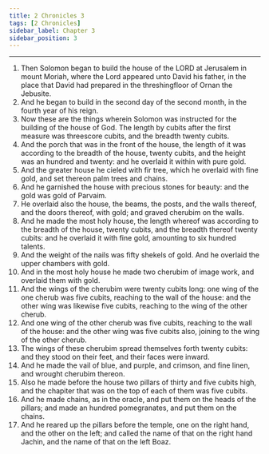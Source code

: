 ```yaml
---
title: 2 Chronicles 3
tags: [2 Chronicles]
sidebar_label: Chapter 3
sidebar_position: 3
---
```


---
1. Then Solomon began to build the house of the LORD at Jerusalem in mount Moriah, where the Lord appeared unto David his father, in the place that David had prepared in the threshingfloor of Ornan the Jebusite.
2. And he began to build in the second day of the second month, in the fourth year of his reign.
3. Now these are the things wherein Solomon was instructed for the building of the house of God. The length by cubits after the first measure was threescore cubits, and the breadth twenty cubits.
4. And the porch that was in the front of the house, the length of it was according to the breadth of the house, twenty cubits, and the height was an hundred and twenty: and he overlaid it within with pure gold.
5. And the greater house he cieled with fir tree, which he overlaid with fine gold, and set thereon palm trees and chains.
6. And he garnished the house with precious stones for beauty: and the gold was gold of Parvaim.
7. He overlaid also the house, the beams, the posts, and the walls thereof, and the doors thereof, with gold; and graved cherubim on the walls.
8. And he made the most holy house, the length whereof was according to the breadth of the house, twenty cubits, and the breadth thereof twenty cubits: and he overlaid it with fine gold, amounting to six hundred talents.
9. And the weight of the nails was fifty shekels of gold. And he overlaid the upper chambers with gold.
10. And in the most holy house he made two cherubim of image work, and overlaid them with gold.
11. And the wings of the cherubim were twenty cubits long: one wing of the one cherub was five cubits, reaching to the wall of the house: and the other wing was likewise five cubits, reaching to the wing of the other cherub.
12. And one wing of the other cherub was five cubits, reaching to the wall of the house: and the other wing was five cubits also, joining to the wing of the other cherub.
13. The wings of these cherubim spread themselves forth twenty cubits: and they stood on their feet, and their faces were inward.
14. And he made the vail of blue, and purple, and crimson, and fine linen, and wrought cherubim thereon.
15. Also he made before the house two pillars of thirty and five cubits high, and the chapiter that was on the top of each of them was five cubits.
16. And he made chains, as in the oracle, and put them on the heads of the pillars; and made an hundred pomegranates, and put them on the chains.
17. And he reared up the pillars before the temple, one on the right hand, and the other on the left; and called the name of that on the right hand Jachin, and the name of that on the left Boaz.